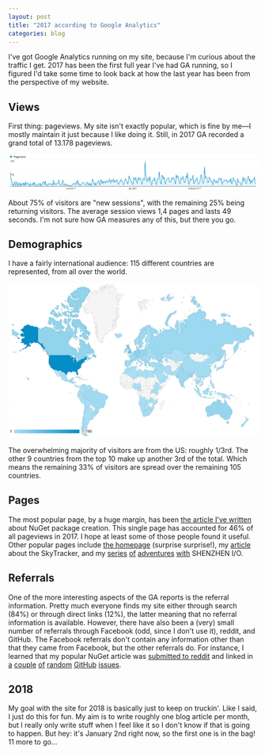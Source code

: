```yaml
---
layout: post
title: "2017 according to Google Analytics"
categories: blog
---
```


I've got Google Analytics running on my site, because I'm curious about the traffic I get. 2017 has been the first full year I've had GA running, so I figured I'd take some time to look back at how the last year has been from the perspective of my website.

## Views

First thing: pageviews. My site isn't exactly popular, which is fine by me—I mostly maintain it just because I like doing it. Still, in 2017 GA recorded a grand total of 13.178 pageviews.

![Pageview graph](/assets/img/blog/2018/01/GA-pageviews.png)

About 75% of visitors are "new sessions", with the remaining 25% being returning visitors. The average session views 1,4 pages and lasts 49 seconds. I'm not sure how GA measures any of this, but there you go.

## Demographics

I have a fairly international audience: 115 different countries are represented, from all over the world.

![Demographics map](/assets/img/blog/2018/01/GA-geo.png)

The overwhelming majority of visitors are from the US: roughly 1/3rd. The other 9 countries from the top 10 make up another 3rd of the total. Which means the remaining 33% of visitors are spread over the remaining 105 countries.

## Pages

The most popular page, by a huge margin, has been [the article I've written](/Blog/Post/85) about NuGet package creation. This single page has accounted for 46% of all pageviews in 2017\. I hope at least some of those people found it useful. Other popular pages include [the homepage](/) (surprise surprise!), my [article](/Blog/Post/79) about the SkyTracker, and my [series](/Blog/Post/72) [of](/Blog/Post/73) [adventures](/Blog/Post/74) [with](/Blog/Post/75) SHENZHEN I/O.

## Referrals

One of the more interesting aspects of the GA reports is the referral information. Pretty much everyone finds my site either through search (84%) or through direct links (12%), the latter meaning that no referral information is available. However, there have also been a (very) small number of referrals through Facebook (odd, since I don't use it), reddit, and GitHub. The Facebook referrals don't contain any information other than that they came from Facebook, but the other referrals do. For instance, I learned that my popular NuGet article was [submitted to reddit](https://www.reddit.com/r/dotnet/comments/6octcj/targeting_multiple_net_platforms_in_a_single/) and linked in [a](https://github.com/PureKrome/HttpClient.Helpers/issues/30) [couple](https://github.com/dotnet/roslyn/issues/20939) [of](https://github.com/esendex/TokenBucket/pull/4) [random](https://github.com/net-commons/common-logging/issues/148) [GitHub](https://github.com/nsubstitute/NSubstitute/issues/329) [issues](https://github.com/dmetzgar/corewf/issues/13).

## 2018

My goal with the site for 2018 is basically just to keep on truckin'. Like I said, I just do this for fun. My aim is to write roughly one blog article per month, but I really only write stuff when I feel like it so I don't know if that is going to happen. But hey: it's January 2nd right now, so the first one is in the bag! 11 more to go...
